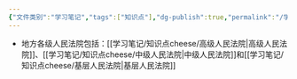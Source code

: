 ```yaml
---
{"文件类别":"学习笔记","tags":["知识点"],"dg-publish":true,"permalink":"/学习笔记/知识点cheese/地方各级人民法院/","dgPassFrontmatter":true,"created":"2024-09-23T16:19:08.855+08:00","updated":"2024-09-23T16:30:32.173+08:00"}
---
```


- 地方各级人民法院包括：[[学习笔记/知识点cheese/高级人民法院\|高级人民法院]]、[[学习笔记/知识点cheese/中级人民法院\|中级人民法院]]和[[学习笔记/知识点cheese/基层人民法院\|基层人民法院]]

